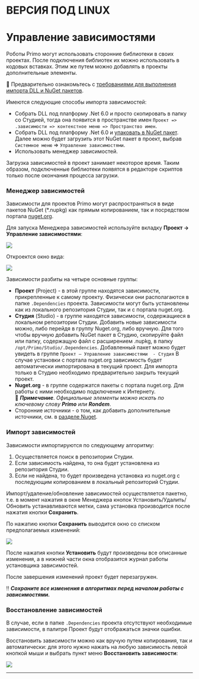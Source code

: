 # ВЕРСИЯ ПОД LINUX

# Управление зависимостями

Роботы Primo могут использовать сторонние библиотеки в своих проектах. После подключения библиотек их можно использовать в кодовых вставках. Этим же путем можно добавлять в проекты дополнительные элементы. 

🔸 Предварительно ознакомьтесь с [требованиями для выполнения импорта DLL и NuGet пакетов](https://docs.primo-rpa.ru/primo-rpa/primo-studio-linux/projects/import-nuget-dll).

Имеются следующие способы импорта зависимостей:

* Cобрать DLL под платформу .Net 6.0 и просто скопировать в папку со Студией, тогда она появится в пространстве имен `Проект => .зависимости => контекстное меню => Пространство имен`.
* Собрать DLL под платформу .Net 6.0 и [упаковать в NuGet пакет](https://docs.primo-rpa.ru/primo-rpa/developers/ltools.sdk/publish). Далее можно будет загрузить этот NuGet пакет в проект, выбрав `Системное меню` => `Управление зависимостями`.
* Использовать менеджер зависимостей.

Загрузка зависимостей в проект занимает некоторое время. Таким образом, подключенные библиотеки появятся в редакторе скриптов только после окончания процесса загрузки.

### Менеджер зависимостей

Зависимости для проектов Primo могут распространяться в виде пакетов NuGet (\*.nupkg) как прямым копированием, так и посредством портала [nuget.org](https://www.nuget.org/). 

Для запуска Менеджера зависимостей используйте вкладку **Проект -> Управление зависимостями**:

![](<../../resources/projects/Dependencies-ManageDependencies-menuitem.PNG>)

Откроектся окно вида:

![](<../../resources/projects/Dependencies-ManageDependencies-Manager.PNG.PNG>)

Зависимости разбиты на четыре основные группы:

* **Проект** (Project) - в этой группе находятся зависимости, прикрепленные к самому проекту. Физически они располагаются в папке `.Dependencies` проекта. Зависимости могут быть установлены как из локального репозитория Студии, так и с портала nuget.org.
* **Студия** (Studio) - в группе находятся зависимости, содержащиеся в локальном репозитории Студии. Добавить новые зависимости можно, либо перейдя в группу Nuget.org, либо вручную. Для того чтобы вручную добавить NuGet пакет в Студию, скопируйте файл или папку, содержащую файл с расширением .nupkg, в папку `/opt/Primo/Studio/.Dependencies`. Добавленный пакет можно будет увидеть в группе `Проект – Управление зависимостями  - Студия`
В случае установки с портала nuget.org зависимость будет автоматически импортирована в текущий проект. Для импорта только в Студию необходимо предварительно закрыть текущий проект.
* **Nuget.org** - в группе содержатся пакеты с портала nuget.org. Для работы с ними необходимо подключение к Интернету.\
  :small_blue_diamond: ***Примечание***. *Официальные элементы можно искать по ключевому слову **Primo** или **Rondem***.
* Сторонние источники - о том, как добавить дополнительные источники, см. в [разделе Nuget](https://docs.primo-rpa.ru/primo-rpa/primo-studio/settings/nuget).

### Импорт зависимостей 
Зависимости импортируются по следующему алгоритму:
1. Осуществляется поиск в репозитории Студии.
2. Если зависимость найдена, то она будет установлена из репозитория Студии.
3. Если не найдена, то будет произведена установка из nuget.org с последующим копированием в локальный репозиторий Студии.

Импорт/удаление/обновление зависимостей осуществляется пакетно, т.е. в момент нажатия в окне Менеджера кнопок Установить/Удалить/Обновить устанавливаются метки, сама установка производится после нажатия кнопки **Сохранить**.

По нажатию кнопки **Сохранить** выводится окно со списком предполагаемых изменений:

![](<../../resources/projects/Dependencies-Install.png>)

После нажатия кнопки **Установить** будут произведены все описанные изменения, а в нижней части окна отобразится журнал работы установщика зависимостей.

После завершения изменений проект будет перезагружен. 

:bangbang: ***Сохраните все изменения в алгоритмах перед началом работы с зависимостями.***

### Восстановление зависимостей

В случае, если в папке `.Dependencies` проекта отсутствуют необходимые зависимости, в палитре Проект будут отображаться значки ошибки.

Восстановить зависимости можно как вручую путем копирования, так и автоматически: для этого нужно нажать на любую зависимость левой кнопкой мыши и выбрать пункт меню **Восстановить зависимости**:

![](<../../resources/projects/Dependencies-Restore.png>)

***